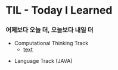 # TIL - Today I Learned
### 어제보다 오늘 더, 오늘보다 내일 더

+ Computational Thinking Track
  - [text](https://github.com/conbrio-sw/TIL/blob/main/Computational%20Think/text)

- Language Track (JAVA)
